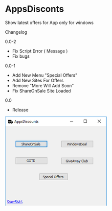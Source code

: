 # AppsDisconts
Show latest offers for App only for windows

Changelog

0.0-2
- Fix Script Error ( Message )
- Fix bugs




0.0-1

- Add New Menu "Special Offers"
- Add New Sites For Offers
- Remove "More Will Add Soon"
- Fix ShareOnSale Site Loaded




0.0 

- Release



![alt text](ScreenShot_20170104174952.png "Picture")
